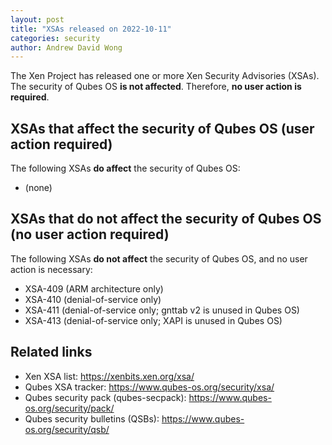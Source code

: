 ```yaml
---
layout: post
title: "XSAs released on 2022-10-11"
categories: security
author: Andrew David Wong
---
```


The Xen Project has released one or more Xen Security Advisories (XSAs).
The security of Qubes OS **is not affected**.
Therefore, **no user action is required**.


## XSAs that affect the security of Qubes OS (user action required)

The following XSAs **do affect** the security of Qubes OS:

- (none)


## XSAs that do not affect the security of Qubes OS (no user action required)

The following XSAs **do not affect** the security of Qubes OS, and no user action is necessary:

- XSA-409 (ARM architecture only)
- XSA-410 (denial-of-service only)
- XSA-411 (denial-of-service only; gnttab v2 is unused in Qubes OS)
- XSA-413 (denial-of-service only; XAPI is unused in Qubes OS)


## Related links

- Xen XSA list: <https://xenbits.xen.org/xsa/>
- Qubes XSA tracker: <https://www.qubes-os.org/security/xsa/>
- Qubes security pack (qubes-secpack): <https://www.qubes-os.org/security/pack/>
- Qubes security bulletins (QSBs): <https://www.qubes-os.org/security/qsb/>

